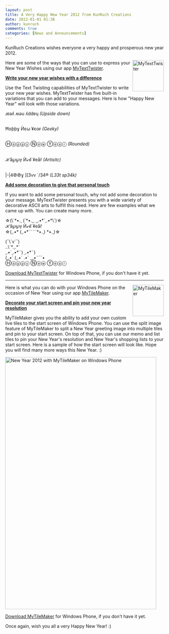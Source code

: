 ```yaml
---
layout: post
title: A Very Happy New Year 2012 from KunRuch Creations
date: 2012-01-01 01:38
author: kunruch
comments: true
categories: [News and Announcements]
---
```

KunRuch Creations wishes everyone a very happy and prosperous new year 2012.

<a href="http://windowsphone.com/s?appid=0db2a471-6f36-4e7f-8e95-acfff7f33f44" target="_blank"><img align="right" class="alignright size-full wp-image-13" title="MyTextTwister" src="https://kunruchcreations.com/wp-content/uploads/2011/12/mytexttwister99.png" alt="MyTextTwister" width="99" height="99" /></a>

Here are some of the ways that you can use to express your New Year Wishes using our app <a title="MyTextTwister at Windows Phone Marketplace" href="http://windowsphone.com/s?appid=0db2a471-6f36-4e7f-8e95-acfff7f33f44" target="_blank">MyTextTwister</a>.

<span style="text-decoration: underline"><strong>Write your new year wishes with a difference</strong></span>

Use the Text Twisting capabilities of MyTextTwister to write your new year wishes. MyTextTwister has five built-in variations that you can add to your messages. Here is how "Happy New Year" will look with those variations.

<p>
ɹɐǝʎ ʍǝu ʎddɐɥ <em>(Upside down)</em><br/><br/>

Ħαþþɣ Ѝєω ¥єαɍ <em>(Geeky) </em><br/><br/>

Ⓗⓐⓟⓟⓨ Ⓝⓔⓦ Ⓨⓔⓐⓡ <em>(Rounded)</em><br/><br/>

ℋå℘℘ץ Ѝℯฬ ¥eåř <em>(Artisitc)</em><br/><br/>

|-|4℗℗ɣ ][3vv `/34® <em>(L33t sp34k)</em>
</p>

<p><span style="text-decoration: underline"><strong>Add some decoration to give that personal touch</strong></span></p>

If you want to add some personal touch, why not add some decoration to your message. MyTextTwister presents you with a wide variety of decorative ASCII arts to fulfill this need. Here are few examples what we came up with. You can create many more.

<p>
☆(\`*•.¸ (`*•.¸¸ ¸¸.•*`¸.•*\`)☆<br/>
ℋå℘℘ץ Ѝℯฬ ¥eåř<br/>
☆(¸.•* (¸.•*´¨¨`*•.¸) *•.¸)☆
</p>

<p>
(¯\`v´¯)<br/>
..\`*.¸.*´<br/>
¸.•´¸.•*¨) ¸.•*¨)<br/>
(¸.•´ (¸.•´ .•´ ¸¸.•¨¯`•<br/>
Ⓗⓐⓟⓟⓨ Ⓝⓔⓦ Ⓨⓔⓐⓡ
</p>

<a title="MyTextTwister at Windows Phone Marketplace" href="http://windowsphone.com/s?appid=0db2a471-6f36-4e7f-8e95-acfff7f33f44" target="_blank">Download MyTextTwister</a> for Windows Phone, if you don't have it yet.

<hr />

<img align="right" class="alignright size-full wp-image-14" title="mytilemaker99" src="https://kunruchcreations.com/wp-content/uploads/2011/12/mytilemaker99.png" alt="MyTileMaker" width="99" height="99" />

Here is what you can do with your Windows Phone on the occasion of New Year using our app <a title="MyTileMaker at Windows Phone Marketplace" href="http://windowsphone.com/s?appid=777a3c8d-fbeb-4913-8ba0-04a03af6cce9" target="_blank">MyTileMaker</a>.

<span style="text-decoration: underline"><strong>Decorate your start screen and pin your new year resolution</strong></span>

MyTileMaker gives you the ability to add your own custom live tiles to the start screen of Windows Phone. You can use the split image feature of MyTileMaker to split a New Year greeting image into multiple tiles and pin to your start screen. On top of that, you can use our memo and list tiles to pin your New Year's resolution and New Year's shopping lists to your start screen. Here is a sample of how the start screen will look like. Hope you will find many more ways this New Year. :)

<img class="aligncenter size-full wp-image-294" title="New Year 2012 wishes from KunRuch Creations" src="https://kunruchcreations.com/wp-content/uploads/2012/01/New-Year-2012.png" alt="New Year 2012 with MyTileMaker on Windows Phone" width="480" height="800" />

<a title="MyTileMaker at Windows Phone Marketplace" href="http://windowsphone.com/s?appid=777a3c8d-fbeb-4913-8ba0-04a03af6cce9" target="_blank">Download MyTileMaker</a> for Windows Phone, if you don't have it yet.

Once again, wish you all a very Happy New Year! :)

